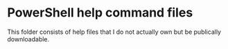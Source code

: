 # PowerShell help command files

This folder consists of help files that I do not actually own but be publically downloadable.

